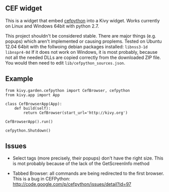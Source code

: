 CEF widget
----------

This is a widget that embed [cefpython](https://code.google.com/p/cefpython)
into a Kivy widget.
Works currently on Linux and Windows 64bit with python 2.7.

This project shouldn't be considered stable. There are major things 
(e.g. popups) which aren't implemented or causing proplems.
Tested on Ubuntu 12.04 64bit with the follwoing debian packages installed:
`libnss3-1d libnspr4-0d`
If it does not work on Windows, it is most probably, because not all the
needed DLLs are copied correctly from the downloaded ZIP file. You would then
need to edit `lib/cefpython_sources.json`.


Example
-------

    from kivy.garden.cefpython import CefBrowser, cefpython
    from kivy.app import App

    class CefBrowserApp(App):
        def build(self):
            return CefBrowser(start_url='http://kivy.org')

    CefBrowserApp().run()
    
    cefpython.Shutdown()

Issues
------

- Select tags (more precisely, their popups) don't have the right size.
    This is mot probably because of the lack of the GetScreenInfo method

- Tabbed Browser: all commands are being redirected to the first browser.
    This is a bug in CEFPython: 
    http://code.google.com/p/cefpython/issues/detail?id=97
